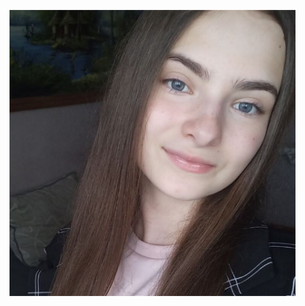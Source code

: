 [![Header](https://github.com/wolfarkaa/wolfarkaa/blob/main/assets/header.jpg)](https://t.me/kotsurz)
